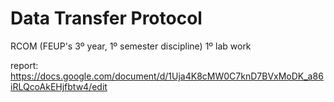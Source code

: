 # Data Transfer Protocol

RCOM (FEUP's 3º year, 1º semester discipline) 1º lab work

report: https://docs.google.com/document/d/1Uja4K8cMW0C7knD7BVxMoDK_a86iRLQcoAkEHjfbtw4/edit
